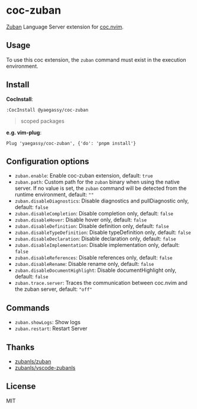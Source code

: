 # coc-zuban

[Zuban](https://zubanls.com/) Language Server extension for [coc.nvim](https://github.com/neoclide/coc.nvim).

## Usage

To use this coc extension, the `zuban` command must exist in the execution environment.

## Install

**CocInstall**:

```vim
:CocInstall @yaegassy/coc-zuban
```

> scoped packages

**e.g. vim-plug**:

```vim
Plug 'yaegassy/coc-zuban', {'do': 'pnpm install'}
```

## Configuration options

- `zuban.enable`: Enable coc-zuban extension, default: `true`
- `zuban.path`: Custom path for the `zuban` binary when using the native server. If no value is set, the `zuban` command will be detected from the runtime environment, default: `""`
- `zuban.disableDiagnostics`: Disable diagnostics and pullDiagnostic only, default: `false`
- `zuban.disableCompletion`: Disable completion only, default: `false`
- `zuban.disableHover`: Disable hover only, default: `false`
- `zuban.disableDefinition`: Disable definition only, default: `false`
- `zuban.disableTypeDefinition`: Disable typeDefinition only, default: `false`
- `zuban.disableDeclaration`: Disable declaration only, default: `false`
- `zuban.disableImplementation`: Disable implementation only, default: `false`
- `zuban.disableReferences`: Disable references only, default: `false`
- `zuban.disableRename`: Disable rename only, default: `false`
- `zuban.disableDocumentHighlight`: Disable documentHighlight only, default: `false`
- `zuban.trace.server`: Traces the communication between coc.nvim and the zuban server, default: `"off"`

## Commands

- `zuban.showLogs`: Show logs
- `zuban.restart`: Restart Server

## Thanks

- [zubanls/zuban](https://github.com/zubanls/zuban)
- [zubanls/vscode-zubanls](https://github.com/zubanls/vscode-zubanls)

## License

MIT
